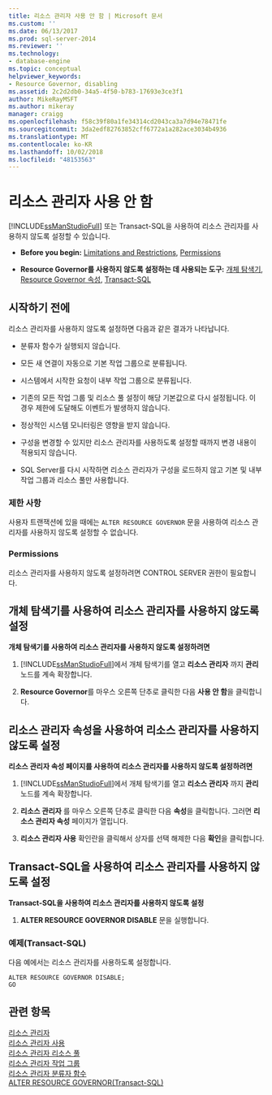 ```yaml
---
title: 리소스 관리자 사용 안 함 | Microsoft 문서
ms.custom: ''
ms.date: 06/13/2017
ms.prod: sql-server-2014
ms.reviewer: ''
ms.technology:
- database-engine
ms.topic: conceptual
helpviewer_keywords:
- Resource Governor, disabling
ms.assetid: 2c2d2db0-34a5-4f50-b783-17693e3ce3f1
author: MikeRayMSFT
ms.author: mikeray
manager: craigg
ms.openlocfilehash: f58c39f80a1fe34314cd2043ca3a7d94e78471fe
ms.sourcegitcommit: 3da2edf82763852cff6772a1a282ace3034b4936
ms.translationtype: MT
ms.contentlocale: ko-KR
ms.lasthandoff: 10/02/2018
ms.locfileid: "48153563"
---
```

# <a name="disable-resource-governor"></a>리소스 관리자 사용 안 함
  [!INCLUDE[ssManStudioFull](../../includes/ssmanstudiofull-md.md)] 또는 Transact-SQL을 사용하여 리소스 관리자를 사용하지 않도록 설정할 수 있습니다.  
  
-   **Before you begin:**  [Limitations and Restrictions](#LimitationsRestrictions), [Permissions](#Permissions)  
  
-   **Resource Governor를 사용하지 않도록 설정하는 데 사용되는 도구:**  [개체 탐색기](#RGOffObjEx), [Resource Governor 속성](#RGOffProp), [Transact-SQL](#RGOffTSQL)  
  
##  <a name="BeforeYouBegin"></a> 시작하기 전에  
 리소스 관리자를 사용하지 않도록 설정하면 다음과 같은 결과가 나타납니다.  
  
-   분류자 함수가 실행되지 않습니다.  
  
-   모든 새 연결이 자동으로 기본 작업 그룹으로 분류됩니다.  
  
-   시스템에서 시작한 요청이 내부 작업 그룹으로 분류됩니다.  
  
-   기존의 모든 작업 그룹 및 리소스 풀 설정이 해당 기본값으로 다시 설정됩니다. 이 경우 제한에 도달해도 이벤트가 발생하지 않습니다.  
  
-   정상적인 시스템 모니터링은 영향을 받지 않습니다.  
  
-   구성을 변경할 수 있지만 리소스 관리자를 사용하도록 설정할 때까지 변경 내용이 적용되지 않습니다.  
  
-   SQL Server를 다시 시작하면 리소스 관리자가 구성을 로드하지 않고 기본 및 내부 작업 그룹과 리소스 풀만 사용합니다.  
  
###  <a name="LimitationsRestrictions"></a> 제한 사항  
 사용자 트랜잭션에 있을 때에는 `ALTER RESOURCE GOVERNOR` 문을 사용하여 리소스 관리자를 사용하지 않도록 설정할 수 없습니다.  
  
###  <a name="Permissions"></a> Permissions  
 리소스 관리자를 사용하지 않도록 설정하려면 CONTROL SERVER 권한이 필요합니다.  
  
##  <a name="RGOffObjEx"></a> 개체 탐색기를 사용하여 리소스 관리자를 사용하지 않도록 설정  
 **개체 탐색기를 사용하여 리소스 관리자를 사용하지 않도록 설정하려면**  
  
1.  [!INCLUDE[ssManStudioFull](../../includes/ssmanstudiofull-md.md)]에서 개체 탐색기를 열고 **리소스 관리자** 까지 **관리**노드를 계속 확장합니다.  
  
2.  **Resource Governor**를 마우스 오른쪽 단추로 클릭한 다음 **사용 안 함**을 클릭합니다.  
  
##  <a name="RGOffProp"></a> 리소스 관리자 속성을 사용하여 리소스 관리자를 사용하지 않도록 설정  
 **리소스 관리자 속성 페이지를 사용하여 리소스 관리자를 사용하지 않도록 설정하려면**  
  
1.  [!INCLUDE[ssManStudioFull](../../includes/ssmanstudiofull-md.md)]에서 개체 탐색기를 열고 **리소스 관리자** 까지 **관리**노드를 계속 확장합니다.  
  
2.  **리소스 관리자** 를 마우스 오른쪽 단추로 클릭한 다음 **속성**을 클릭합니다. 그러면 **리소스 관리자 속성** 페이지가 열립니다.  
  
3.  **리소스 관리자 사용** 확인란을 클릭해서 상자를 선택 해제한 다음 **확인**을 클릭합니다.  
  
##  <a name="RGOffTSQL"></a> Transact-SQL을 사용하여 리소스 관리자를 사용하지 않도록 설정  
 **Transact-SQL을 사용하여 리소스 관리자를 사용하지 않도록 설정**  
  
1.  **ALTER RESOURCE GOVERNOR DISABLE** 문을 실행합니다.  
  
### <a name="example-transact-sql"></a>예제(Transact-SQL)  
 다음 예에서는 리소스 관리자를 사용하도록 설정합니다.  
  
```  
ALTER RESOURCE GOVERNOR DISABLE;  
GO  
```  
  
## <a name="see-also"></a>관련 항목  
 [리소스 관리자](resource-governor.md)   
 [리소스 관리자 사용](enable-resource-governor.md)   
 [리소스 관리자 리소스 풀](resource-governor-resource-pool.md)   
 [리소스 관리자 작업 그룹](resource-governor-workload-group.md)   
 [리소스 관리자 분류자 함수](resource-governor-classifier-function.md)   
 [ALTER RESOURCE GOVERNOR&#40;Transact-SQL&#41;](/sql/t-sql/statements/alter-resource-governor-transact-sql)  
  
  
